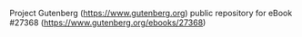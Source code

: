 Project Gutenberg (https://www.gutenberg.org) public repository for eBook #27368 (https://www.gutenberg.org/ebooks/27368)
